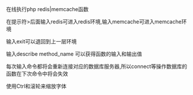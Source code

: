 在线执行php redis|memcache函数

在提示符>后面输入redis可进入redis环境,输入memcache可进入memcache环境

输入exit可以退回到上一层环境

输入describe method_name 可以获得函数的输入和输出值

每次输入命令都将会重新连接对应的数据库服务器,所以connect等操作数据库的函数在下次命令中将会失效

使用Ctrl和滚轮来缩放字体
